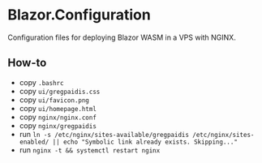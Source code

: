 # Blazor.Configuration

Configuration files for deploying Blazor WASM in a VPS with NGINX.

## How-to

- copy `.bashrc` 
- copy `ui/gregpaidis.css`
- copy `ui/favicon.png`
- copy `ui/homepage.html`
- copy `nginx/nginx.conf`
- copy `nginx/gregpaidis`
- run `ln -s /etc/nginx/sites-available/gregpaidis /etc/nginx/sites-enabled/ || echo "Symbolic link already exists. Skipping..."`
- run `nginx -t && systemctl restart nginx`
